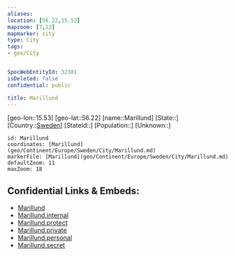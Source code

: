 ```yaml
---
aliases: 
location: [56.22,15.53]
mapzoom: [7,12] 
mapmarker: city 
type: City
tags:
- geo/City


SpocWebEntityId: 32301
isDeleted: false
confidential: public

title: Marillund
---
```

[geo-lon::15.53]
[geo-lat::56.22]
[name::Marillund]
[State::]
[Country::[Sweden](geo/Continent/Europe/Sweden.md)]
[StateId::]
[Population::]
[Unknown::]


```leaflet
id: Marillund
coordinates: [Marillund](geo/Continent/Europe/Sweden/City/Marillund.md)
markerFile: [Marillund](geo/Continent/Europe/Sweden/City/Marillund.md)
defaultZoom: 11 
maxZoom: 18
```


## Confidential Links & Embeds: 
- [Marillund](../../../../../../_public/geo/Continent/Europe/Sweden/City/Marillund.md) 
- [Marillund.internal](../../../../../../_internal/geo/Continent/Europe/Sweden/City/Marillund.internal.md) 
- [Marillund.protect](../../../../../../_protect/geo/Continent/Europe/Sweden/City/Marillund.protect.md) 
- [Marillund.private](../../../../../../_private/geo/Continent/Europe/Sweden/City/Marillund.private.md) 
- [Marillund.personal](../../../../../../_personal/geo/Continent/Europe/Sweden/City/Marillund.personal.md) 
- [Marillund.secret](../../../../../../_secret/geo/Continent/Europe/Sweden/City/Marillund.secret.md) 
